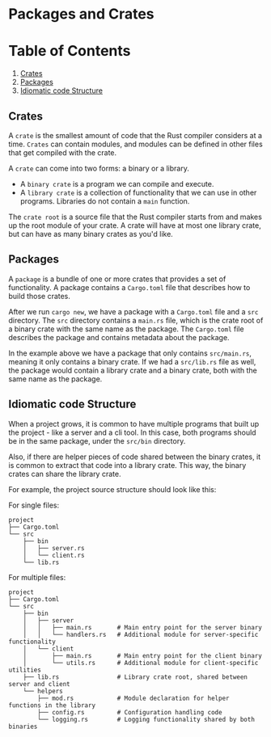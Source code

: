 # Packages and Crates

# Table of Contents

1. [Crates](#crates)
2. [Packages](#packages)
3. [Idiomatic code Structure](#idiomatic-code-structure)

## Crates

A ``crate`` is the smallest amount of code that the Rust compiler considers at a time. ``Crates`` can contain modules, and modules can be defined in other files that get compiled with the crate.

A ``crate`` can come into two forms: a binary or a library.
- A ``binary crate`` is a program we can compile and execute.
- A ``library crate`` is a collection of functionality that we can use in other programs. Libraries do not contain a ``main`` function.

The ``crate root`` is a source file that the Rust compiler starts from and makes up the root module of your crate. A crate will have at most one library crate, but can have as many binary crates as you'd like.

## Packages

A ``package`` is a bundle of one or more crates that provides a set of functionality. A package contains a ``Cargo.toml`` file that describes how to build those crates.

After we run ``cargo new``, we have a package with a ``Cargo.toml`` file and a ``src`` directory. The ``src`` directory contains a ``main.rs`` file, which is the crate root of a binary crate with the same name as the package. The ``Cargo.toml`` file describes the package and contains metadata about the package.

In the example above we have a package that only contains ``src/main.rs``, meaning it only contains a binary crate. If we had a ``src/lib.rs`` file as well, the package would contain a library crate and a binary crate, both with the same name as the package.

## Idiomatic code Structure

When a project grows, it is common to have multiple programs that built up the project - like a server and a cli tool. In this case, both programs should be in the same package, under the ``src/bin`` directory.

Also, if there are helper pieces of code shared between the binary crates, it is common to extract that code into a library crate. This way, the binary crates can share the library crate.

For example, the project source structure should look like this:

For single files:

```plaintext
project
├── Cargo.toml
└── src
    ├── bin
    │   ├── server.rs
    │   └── client.rs
    └── lib.rs
```

For multiple files:

```plaintext
project
├── Cargo.toml
└── src
    ├── bin
    │   ├── server
    │   │   ├── main.rs       # Main entry point for the server binary
    │   │   └── handlers.rs   # Additional module for server-specific functionality
    │   └── client
    │       ├── main.rs       # Main entry point for the client binary
    │       └── utils.rs      # Additional module for client-specific utilities
    ├── lib.rs                # Library crate root, shared between server and client
    └── helpers
        ├── mod.rs            # Module declaration for helper functions in the library
        ├── config.rs         # Configuration handling code
        └── logging.rs        # Logging functionality shared by both binaries
```